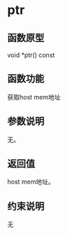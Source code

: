 # ptr 

## 函数原型<a name="zh-cn_topic_0000001960184629_section10124mcpsimp"></a>

void \*ptr\(\) const

## 函数功能<a name="zh-cn_topic_0000001960184629_section10127mcpsimp"></a>

获取host mem地址

## 参数说明<a name="zh-cn_topic_0000001960184629_section10130mcpsimp"></a>

无。

## 返回值<a name="zh-cn_topic_0000001960184629_section10133mcpsimp"></a>

host mem地址。

## 约束说明<a name="zh-cn_topic_0000001960184629_section10136mcpsimp"></a>

无

